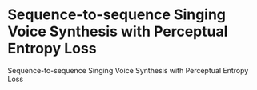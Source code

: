 # Sequence-to-sequence Singing Voice Synthesis with Perceptual Entropy Loss
Sequence-to-sequence Singing Voice Synthesis with Perceptual Entropy Loss
